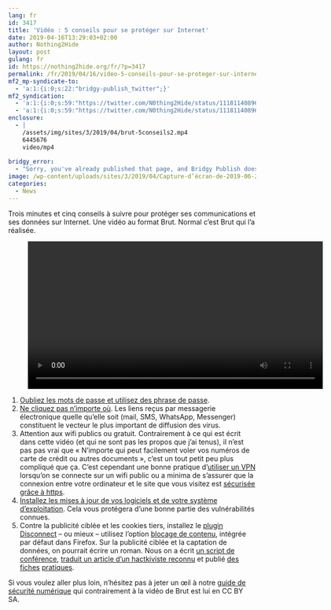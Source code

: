 ```yaml
---
lang: fr 
id: 3417
title: 'Vidéo : 5 conseils pour se protéger sur Internet'
date: 2019-04-16T13:29:03+02:00
author: Nothing2Hide
layout: post
gulang: fr 
id: https://nothing2hide.org/fr/?p=3417
permalink: /fr/2019/04/16/video-5-conseils-pour-se-proteger-sur-internet/
mf2_mp-syndicate-to:
  - 'a:1:{i:0;s:22:"bridgy-publish_twitter";}'
mf2_syndication:
  - 'a:1:{i:0;s:59:"https://twitter.com/N0thing2Hide/status/1118114089606184960";}'
  - 'a:1:{i:0;s:59:"https://twitter.com/N0thing2Hide/status/1118114089606184960";}'
enclosure:
  - |
    /assets/img/sites/3/2019/04/brut-5conseils2.mp4
    6445676
    video/mp4
    
bridgy_error:
  - "Sorry, you've already published that page, and Bridgy Publish doesn't yet support updating or deleting existing posts. Details: https://github.com/snarfed/bridgy/issues/84"
image: /wp-content/uploads/sites/3/2019/04/Capture-d’écran-de-2019-06-20-01-36-35-e1560987551574.png
categories:
  - News
---
```

<p style="text-align:left">
  Trois minutes et cinq conseils à suivre pour protéger ses communications et ses données sur Internet. Une vidéo au format Brut. Normal c&rsquo;est Brut qui l&rsquo;a réalisée.
</p>



<!--more--><figure class="wp-block-video"><video width="600" controls src="/assets/img/sites/3/2019/04/brut-5conseils2.mp4"></video><figcaption>

  
</figcaption></figure> 

  1. [Oubliez les mots de passe et utilisez des phrase de passe](https://wiki.nothing2hide.org/doku.php?id=protectionnumerique:lesbases#les_mots_de_passe).
  2. [Ne cliquez pas n&rsquo;importe où](https://wiki.nothing2hide.org/doku.php?id=protectionnumerique:lesbases#ne_cliquez_pas_n_importe_ou). Les liens reçus par messagerie électronique quelle qu&rsquo;elle soit (mail, SMS, WhatsApp, Messenger) constituent le vecteur le plus important de diffusion des virus.
  3. Attention aux wifi publics ou gratuit. Contrairement à ce qui est écrit dans cette vidéo (et qui ne sont pas les propos que j&rsquo;ai tenus), il n&rsquo;est pas pas vrai que « N&rsquo;importe qui peut facilement voler vos numéros de carte de crédit ou autres documents », c&rsquo;est un tout petit peu plus compliqué que ça. C&rsquo;est cependant une bonne pratique d&rsquo;[utiliser un VPN](https://wiki.nothing2hide.org/doku.php?id=protectionnumerique:vpn#un_vpn_contre_les_regards_indiscrets) lorsqu&rsquo;on se connecte sur un wifi public ou a minima de s&rsquo;assurer que la connexion entre votre ordinateur et le site que vous visitez est [sécurisée grâce à https](https://wiki.nothing2hide.org/doku.php?id=protectionnumerique:surf#https).
  4. [Installez les mises à jour de vos logiciels et de votre système d&rsquo;exploitation](https://wiki.nothing2hide.org/doku.php?id=protectionnumerique:lesbases#les_bases_sur_un_ordinateur). Cela vous protégera d&rsquo;une bonne partie des vulnérabilités connues.
  5. Contre la publicité ciblée et les cookies tiers, installez le [plugin Disconnect](https://addons.mozilla.org/en-US/firefox/addon/disconnect/) &#8211; ou mieux &#8211; utilisez l&rsquo;option [blocage de contenu](https://support.mozilla.org/fr/kb/autoriser-bloquer-cookies-preferences-sites#w_vaerifier-ou-modifier-les-paramaetres-des-cookies), intégrée par défaut dans Firefox. Sur la publicité ciblée et la captation de données, on pourrait écrire un roman. Nous on a écrit [un script de conférence](https://nothing2hide.org/slides/conference-donnees-personnelles.html#/), [traduit un article d&rsquo;un hactkiviste reconnu](https://nothing2hide.org/fr/2019/01/16/il-ny-a-aucun-probleme-ni-avec-facebook-ni-avec-google/) et publié [des](https://voyageursdunumerique.fr/fiche/introduction-au-tracking-publicitaire/) [fiches](https://nothing2hide.org/fr/fiches-pedagogiques/les-cgu-dans-quoi-je-mengage/) [pratiques](https://nothing2hide.org/fr/fiches-pedagogiques/les-donnees-personnelles-on-les-gere-comment/). 

Si vous voulez aller plus loin, n&rsquo;hésitez pas à jeter un œil à notre [guide de sécurité numérique](https://wiki.nothing2hide.org/doku.php?id=protectionnumerique:start) qui contrairement à la vidéo de Brut est lui en CC BY SA.